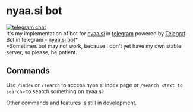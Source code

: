 # nyaa.si bot

[![telegram chat](https://img.shields.io/badge/telegram-chat-blue.svg)](https://t.me/nyaasi_chat)  
It's my implementation of bot for [nyaa.si](https://nyaa.si) in [telegram](https://telegram.org) powered by [Telegraf](https://github.com/telegraf/telegraf).  
Bot in telegram - [nyaa.si bot](https://t.me/nyaasi_bot)*  
*Sometimes bot may not work, because I don't yet have my own stable server, so please, be patient.

## Commands

Use `/index` or `/search` to access nyaa.si index page or `/search <text to search>` to search something on nyaa.si.  

Other commands and features is still in development.